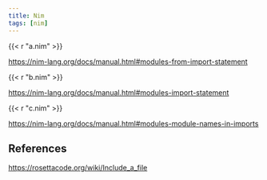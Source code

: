 ```yaml
---
title: Nim
tags: [nim]
---
```


{{< r "a.nim" >}}

<https://nim-lang.org/docs/manual.html#modules-from-import-statement>

{{< r "b.nim" >}}

<https://nim-lang.org/docs/manual.html#modules-import-statement>

{{< r "c.nim" >}}

<https://nim-lang.org/docs/manual.html#modules-module-names-in-imports>

## References

<https://rosettacode.org/wiki/Include_a_file>
